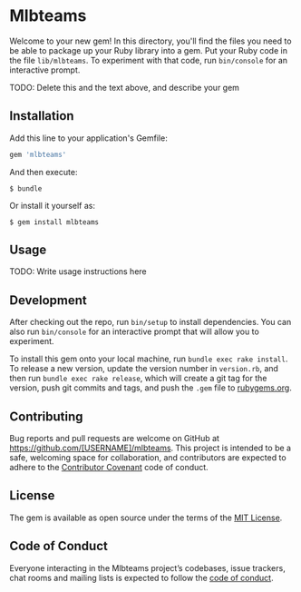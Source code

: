 # Mlbteams

Welcome to your new gem! In this directory, you'll find the files you need to be able to package up your Ruby library into a gem. Put your Ruby code in the file `lib/mlbteams`. To experiment with that code, run `bin/console` for an interactive prompt.

TODO: Delete this and the text above, and describe your gem

## Installation

Add this line to your application's Gemfile:

```ruby
gem 'mlbteams'
```

And then execute:

    $ bundle

Or install it yourself as:

    $ gem install mlbteams

## Usage

TODO: Write usage instructions here

## Development

After checking out the repo, run `bin/setup` to install dependencies. You can also run `bin/console` for an interactive prompt that will allow you to experiment.

To install this gem onto your local machine, run `bundle exec rake install`. To release a new version, update the version number in `version.rb`, and then run `bundle exec rake release`, which will create a git tag for the version, push git commits and tags, and push the `.gem` file to [rubygems.org](https://rubygems.org).

## Contributing

Bug reports and pull requests are welcome on GitHub at https://github.com/[USERNAME]/mlbteams. This project is intended to be a safe, welcoming space for collaboration, and contributors are expected to adhere to the [Contributor Covenant](http://contributor-covenant.org) code of conduct.

## License

The gem is available as open source under the terms of the [MIT License](https://opensource.org/licenses/MIT).

## Code of Conduct

Everyone interacting in the Mlbteams project’s codebases, issue trackers, chat rooms and mailing lists is expected to follow the [code of conduct](https://github.com/[USERNAME]/mlbteams/blob/master/CODE_OF_CONDUCT.md).
